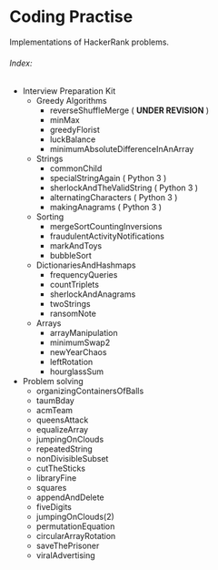 # Coding Practise

Implementations of HackerRank problems.

###### Index: #####
- Interview Preparation Kit
    - Greedy Algorithms
        - reverseShuffleMerge ( **UNDER REVISION** )
        - minMax
        - greedyFlorist
        - luckBalance
        - minimumAbsoluteDifferenceInAnArray
    - Strings
        - commonChild
        - specialStringAgain ( Python 3 )
        - sherlockAndTheValidString ( Python 3 )
        - alternatingCharacters ( Python 3 )
        - makingAnagrams ( Python 3 )
    - Sorting
        - mergeSortCountingInversions
        - fraudulentActivityNotifications
        - markAndToys
        - bubbleSort
    - DictionariesAndHashmaps
        - frequencyQueries
        - countTriplets
        - sherlockAndAnagrams
        - twoStrings
        - ransomNote
    - Arrays
        - arrayManipulation
        - minimumSwap2
        - newYearChaos
        - leftRotation
        - hourglassSum
- Problem solving
    - organizingContainersOfBalls
    - taumBday
    - acmTeam
    - queensAttack
    - equalizeArray
    - jumpingOnClouds
    - repeatedString
    - nonDivisibleSubset
    - cutTheSticks
    - libraryFine
    - squares
    - appendAndDelete
    - fiveDigits
    - jumpingOnClouds(2)
    - permutationEquation
    - circularArrayRotation
    - saveThePrisoner
    - viralAdvertising
